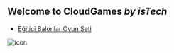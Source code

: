 ## Welcome to CloudGames _by_ _isTech_

- [Eğitici Balonlar Oyun Seti](https://play.google.com/store/apps/details?id=com.istech.egiticibalonlar)

![icon](https://lh3.googleusercontent.com/KgMSwkZKR5JTAqg7f8rJpOLNHr-LNMtGtpBGDPtaoC6XaYdEWVthaXEC4iI8mopJSqro=s180-rw)
